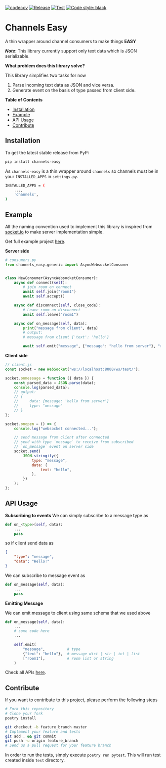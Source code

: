 [![codecov](https://codecov.io/gh/namantam1/channels-easy/branch/main/graph/badge.svg?token=QGazPv0Bcj)](https://codecov.io/gh/namantam1/channels-easy)
[![Release](https://github.com/namantam1/channels-easy/actions/workflows/release.yaml/badge.svg)](https://github.com/namantam1/channels-easy/actions/workflows/release.yaml)
[![Test](https://github.com/namantam1/channels-easy/actions/workflows/python-package.yml/badge.svg)](https://github.com/namantam1/channels-easy/actions/workflows/python-package.yml)
[![Code style: black](https://img.shields.io/badge/code%20style-black-000000.svg)](https://github.com/psf/black)

# Channels Easy <!-- omit in toc -->
A thin wrapper around channel consumers to make things **EASY**

***Note***: This library currently support only text data which is JSON serializable.

**What problem does this library solve?**

This library simplifies two tasks for now

1. Parse incoming text data as JSON and vice versa.
2. Generate event on the basis of type passed from client side.

**Table of Contents**

- [Installation](#installation)
- [Example](#example)
- [API Usage](#api-usage)
- [Contribute](#contribute)

## Installation

To get the latest stable release from PyPi

```bash
pip install channels-easy
```

As `channels-easy` is a thin wrapper around `channels` so channels must be in your `INSTALLED_APPS` in `settings.py`.

```bash
INSTALLED_APPS = (
    ...,
    'channels',
)
```

## Example

All the naming convention used to implement this library is inspired from [socket.io](https://socket.io/) to make server implementation simple.

Get full example project [here](./example).

**Server side**
```python
# consumers.py
from channels_easy.generic import AsyncWebsocketConsumer


class NewConsumer(AsyncWebsocketConsumer):
    async def connect(self):
        # join room on connect
        await self.join("room1")
        await self.accept()

    async def disconnect(self, close_code):
        # Leave room on disconnect
        await self.leave("room1")

    async def on_message(self, data):
        print("message from client", data)
        # output:
        # message from client {'text': 'hello'}

        await self.emit("message", {"message": "hello from server"}, "room1")

```

**Client side**

```javascript
// client.js
const socket = new WebSocket("ws://localhost:8000/ws/test/");

socket.onmessage = function ({ data }) {
    const parsed_data = JSON.parse(data);
    console.log(parsed_data);
    // output:
    // {
    //     data: {message: 'hello from server'}
    //     type: "message"
    // }
};

socket.onopen = () => {
    console.log("websocket connected...");

    // send message from client after connected
    // send with type `message` to receive from subscribed
    // `on_message` event on server side
    socket.send(
        JSON.stringify({
            type: "message",
            data: {
                text: "hello",
            },
        })
    );
};

```

## API Usage

**Subscribing to events**
We can simply subscribe to a message type as

```python
def on_<type>(self, data):
    ...
    pass
```

so if client send data as
```json
{
    "type": "message",
    "data": "Hello!"
}
```
We can subscribe to message event as

```python
def on_message(self, data):
    ...
    pass
```

**Emitting Message**

We can emit message to client using same schema that we used above

```python
def on_message(self, data):
    ...
    # some code here
    ...

    self.emit(
        "message",          # type
        {"text": "hello"},  # message dict | str | int | list
        ["room1"],          # room list or string
    )
```

Check all APIs [here](https://namantam1.github.io/channels-easy/apis/).

## Contribute

If you want to contribute to this project, please perform the following steps

```bash
# Fork this repository
# Clone your fork
poetry install

git checkout -b feature_branch master
# Implement your feature and tests
git add . && git commit
git push -u origin feature_branch
# Send us a pull request for your feature branch
```

In order to run the tests, simply execute `poetry run pytest`. This will run test created inside
`test` directory.

